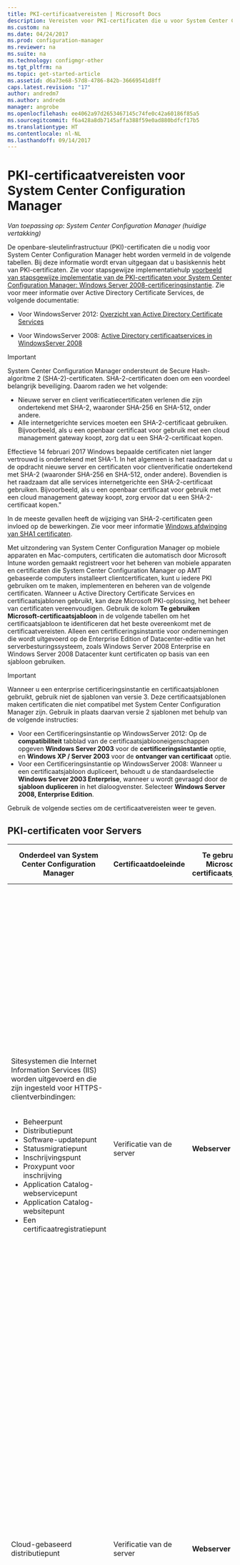 ```yaml
---
title: PKI-certificaatvereisten | Microsoft Docs
description: Vereisten voor PKI-certificaten die u voor System Center Configuration Manager wellicht vindt.
ms.custom: na
ms.date: 04/24/2017
ms.prod: configuration-manager
ms.reviewer: na
ms.suite: na
ms.technology: configmgr-other
ms.tgt_pltfrm: na
ms.topic: get-started-article
ms.assetid: d6a73e68-57d8-4786-842b-36669541d8ff
caps.latest.revision: "17"
author: andredm7
ms.author: andredm
manager: angrobe
ms.openlocfilehash: ee4062a97d2653467145c74fe0c42a60186f85a5
ms.sourcegitcommit: f6a428a8db7145affa388f59e0ad880bdfcf17b5
ms.translationtype: HT
ms.contentlocale: nl-NL
ms.lasthandoff: 09/14/2017
---
```

# <a name="pki-certificate-requirements-for-system-center-configuration-manager"></a>PKI-certificaatvereisten voor System Center Configuration Manager

*Van toepassing op: System Center Configuration Manager (huidige vertakking)*

De openbare-sleutelinfrastructuur (PKI)-certificaten die u nodig voor System Center Configuration Manager hebt worden vermeld in de volgende tabellen. Bij deze informatie wordt ervan uitgegaan dat u basiskennis hebt van PKI-certificaten. Zie voor stapsgewijze implementatiehulp [voorbeeld van stapsgewijze implementatie van de PKI-certificaten voor System Center Configuration Manager: Windows Server 2008-certificeringsinstantie](/sccm/core/plan-design/network/example-deployment-of-pki-certificates). Zie voor meer informatie over Active Directory Certificate Services, de volgende documentatie:  

-   Voor WindowsServer 2012: [Overzicht van Active Directory Certificate Services](http://go.microsoft.com/fwlink/p/?LinkId=286744)  

-   Voor WindowsServer 2008: [Active Directory certificaatservices in WindowsServer 2008](http://go.microsoft.com/fwlink/p/?LinkId=115018)  

> [!IMPORTANT]  
> System Center Configuration Manager ondersteunt de Secure Hash-algoritme 2 (SHA-2)-certificaten. SHA-2-certificaten doen om een voordeel belangrijk beveiliging. Daarom raden we het volgende:
> - Nieuwe server en client verificatiecertificaten verlenen die zijn ondertekend met SHA-2, waaronder SHA-256 en SHA-512, onder andere.
> - Alle internetgerichte services moeten een SHA-2-certificaat gebruiken. Bijvoorbeeld, als u een openbaar certificaat voor gebruik met een cloud management gateway koopt, zorg dat u een SHA-2-certificaat kopen.  
>
>Effectieve 14 februari 2017 Windows bepaalde certificaten niet langer vertrouwd is ondertekend met SHA-1. In het algemeen is het raadzaam dat u de opdracht nieuwe server en certificaten voor clientverificatie ondertekend met SHA-2 (waaronder SHA-256 en SHA-512, onder andere). Bovendien is het raadzaam dat alle services internetgerichte een SHA-2-certificaat gebruiken. Bijvoorbeeld, als u een openbaar certificaat voor gebruik met een cloud management gateway koopt, zorg ervoor dat u een SHA-2-certificaat kopen."
>
> In de meeste gevallen heeft de wijziging van SHA-2-certificaten geen invloed op de bewerkingen. Zie voor meer informatie [Windows afdwinging van SHA1 certificaten](http://social.technet.microsoft.com/wiki/contents/articles/32288.windows-enforcement-of-sha1-certificates.aspx).

 Met uitzondering van System Center Configuration Manager op mobiele apparaten en Mac-computers, certificaten die automatisch door Microsoft Intune worden gemaakt registreert voor het beheren van mobiele apparaten en certificaten die System Center Configuration Manager op AMT gebaseerde computers installeert clientcertificaten, kunt u iedere PKI gebruiken om te maken, implementeren en beheren van de volgende certificaten. Wanneer u Active Directory Certificate Services en certificaatsjablonen gebruikt, kan deze Microsoft PKI-oplossing, het beheer van certificaten vereenvoudigen. Gebruik de kolom **Te gebruiken Microsoft-certificaatsjabloon** in de volgende tabellen om het certificaatsjabloon te identificeren dat het beste overeenkomt met de certificaatvereisten. Alleen een certificeringsinstantie voor ondernemingen die wordt uitgevoerd op de Enterprise Edition of Datacenter-editie van het serverbesturingssysteem, zoals Windows Server 2008 Enterprise en Windows Server 2008 Datacenter kunt certificaten op basis van een sjabloon gebruiken.  

> [!IMPORTANT]  
>  Wanneer u een enterprise certificeringsinstantie en certificaatsjablonen gebruikt, gebruik niet de sjablonen van versie 3. Deze certificaatsjablonen maken certificaten die niet compatibel met System Center Configuration Manager zijn. Gebruik in plaats daarvan versie 2 sjablonen met behulp van de volgende instructies:  
>   
>  -   Voor een Certificeringsinstantie op WindowsServer 2012: Op de **compatibiliteit** tabblad van de certificaatsjablooneigenschappen opgeven **Windows Server 2003** voor de **certificeringsinstantie** optie, en **Windows XP / Server 2003** voor de **ontvanger van certificaat** optie.  
> -   Voor een Certificeringsinstantie op WindowsServer 2008: Wanneer u een certificaatsjabloon dupliceert, behoudt u de standaardselectie **Windows Server 2003 Enterprise**, wanneer u wordt gevraagd door de **sjabloon dupliceren** in het dialoogvenster. Selecteer **Windows Server 2008, Enterprise Edition**.  

 Gebruik de volgende secties om de certificaatvereisten weer te geven.  

##  <a name="BKMK_PKIcertificates_for_servers"></a> PKI-certificaten voor Servers  

|Onderdeel van System Center Configuration Manager|Certificaatdoeleinde|Te gebruiken Microsoft-certificaatsjabloon|Specifieke informatie in het certificaat|Hoe het certificaat wordt gebruikt in System Center Configuration Manager|  
|-------------------------------------|-------------------------|-------------------------------------------|---------------------------------------------|----------------------------------------------------------|  
|Sitesystemen die Internet Information Services (IIS) worden uitgevoerd en die zijn ingesteld voor HTTPS-clientverbindingen:<br /><br /> <ul><li>Beheerpunt</li><li>Distributiepunt</li><li>Software-updatepunt</li><li>Statusmigratiepunt</li><li>Inschrijvingspunt</li><li>Proxypunt voor inschrijving</li><li>Application Catalog-webservicepunt</li><li>Application Catalog-websitepunt</li><li>Een certificaatregistratiepunt</li></ul>|Verificatie van de server|**Webserver**|**De waarde voor De waarde voor Enhanced Key Usage** moet de **Verificatie van de server (1.3.6.1.5.5.7.3.1)**.<br /><br /> Als het sitesysteem clientverbindingen van het Internet accepteert, moet de onderwerpnaam of alternatieve naam voor onderwerp de Internet-FQDN-domeinnaam (FQDN) bevatten.<br /><br /> Als het sitesysteem verbindingen van het intranet aanvaardt, worden de onderwerpnaam of alternatieve onderwerpnaam moet bevatten de intranet-FQDN (aanbevolen) of de naam van de computer, afhankelijk van hoe het sitesysteem is ingesteld.<br /><br /> Als het sitesysteem verbindingen van Internet en het intranet aanvaardt, moet zowel de Internet-FQDN en de intranet-FQDN (of computernaam) worden opgegeven met het ampersand (&)-symbool als scheidingsteken tussen beide namen.<br /><br /> **Opmerking:** Wanneer de software-updatepunt clientverbindingen van enkel Internet accepteert, moet het certificaat zowel de Internet-FQDN als de intranet-FQDN bevatten.<br /><br /> Het hash-algoritme SHA-2 wordt ondersteund.<br /><br /> System Center Configuration Manager geeft geen dat maximaal ondersteunde sleutellengte op voor dit certificaat. Raadpleeg uw PKI en IIS-documentatie voor sleutelgrootte gerelateerde problemen voor dit certificaat.|Dit certificaat moet zich in het persoonlijke archief in het certificaatarchief van de computer bevinden.<br /><br /> Dit Webservercertificaat wordt gebruikt om te verifiëren van deze servers naar de client en voor het versleutelen van alle gegevens die tussen de client en deze servers worden overgedragen door middel van Secure Sockets Layer (SSL).|  
|Cloud-gebaseerd distributiepunt|Verificatie van de server|**Webserver**|**De waarde voor De waarde voor Enhanced Key Usage** moet de **Verificatie van de server (1.3.6.1.5.5.7.3.1)**.<br /><br /> Naam van de certificaathouder moet een klant gedefinieerde servicenaam en domeinnaam in een FQDN-indeling bevatten als de algemene naam voor het specifieke exemplaar van het cloud-gebaseerd distributiepunt.<br /><br /> De persoonlijke sleutel moet exporteerbaar zijn.<br /><br /> Het hash-algoritme SHA-2 wordt ondersteund.<br /><br /> Ondersteunde sleutellengten: 2048 bits.|Het servicecertificaat wordt gebruikt om de cloud-gebaseerde distributiepuntservice te verifiëren bij Configuration Manager-clients en alle gegevens te codificeren die tussen hen worden overgedragen met behulp van SSL (Secure Sockets Layer). Dit certificaat moet in een PKCS #12 (Public Key Certificate Standard)-indeling worden geëxporteerd en het wachtwoord moet bekend zijn zodat het kan worden geïmporteerd wanneer u een clouddistributiepunt maakt.<br /><br /> **Opmerking:** Dit certificaat wordt gebruikt in combinatie met de Windows Azure-beheercertificaat. |  
|Sitesysteemservers die Microsoft SQL Server uitvoeren|Verificatie van de server|**Web server**|**De waarde voor De waarde voor Enhanced Key Usage** moet de **Verificatie van de server (1.3.6.1.5.5.7.3.1)**.<br /><br /> De onderwerpnaam moet de volledig gekwalificeerde domeinnaam (FQDN) van intranet bevatten.<br /><br /> Het hash-algoritme SHA-2 wordt ondersteund.<br /><br /> Maximale ondersteunde sleutellengte is 2048 bits.|Dit certificaat moet zich in het persoonlijke archief in het certificaatarchief van de Computer. System Center Configuration Manager kopieert het automatisch naar het archief Vertrouwde personen voor servers in de System Center Configuration Manager-hiërarchie die mogelijk voor vertrouwen met de server moet zorgen.<br /><br /> Deze certificaten worden gebruikt voor verificatie van de server-naar-server.|  
|SQL Server-cluster: Sitesysteemservers die Microsoft SQL Server uitvoeren|Verificatie van de server|**Web server**|**De waarde voor De waarde voor Enhanced Key Usage** moet de **Verificatie van de server (1.3.6.1.5.5.7.3.1)**.<br /><br /> De onderwerpnaam moet de intranet FQDN-naam (Fully Qualified Domain Name) van het cluster bevatten.<br /><br /> De persoonlijke sleutel moet exporteerbaar zijn.<br /><br /> Het certificaat moet een geldigheidsperiode hebben van ten minste twee jaar wanneer u System Center Configuration Manager voor het gebruik van het SQL Server-cluster configureert.<br /><br /> Het hash-algoritme SHA-2 wordt ondersteund.<br /><br /> Maximale ondersteunde sleutellengte is 2048 bits.|Nadat u dit certificaat hebt aangevraagd en geïnstalleerd op een knooppunt van het cluster, exporteert u het certificaat en importeert u het naar ieder extra knooppunt in het SQL Server-cluster.<br /><br /> Dit certificaat moet zich in het persoonlijke archief in het certificaatarchief van de Computer. System Center Configuration Manager kopieert het automatisch naar het archief Vertrouwde personen voor servers in de System Center Configuration Manager-hiërarchie die mogelijk voor vertrouwen met de server moet zorgen.<br /><br /> Deze certificaten worden gebruikt voor verificatie van de server-naar-server.|  
|Sitesysteembewaking voor de volgende sitesysteemrollen:<br /><br /><ul><li>Beheerpunt</li><li>Statusmigratiepunt</li></ul>|Clientverificatie|**Verificatie van werkstation**|**De waarde voor De waarde voor Enhanced Key Usage** moet de **verificatie van de server (1.3.6.1.5.5.7.3.2)**.<br /><br /> Computers moeten een unieke waarde hebben in het veld onderwerpnaam of in het veld alternatieve naam voor onderwerp.<br /><br /> **Opmerking:** Als u meerdere waarden voor de alternatieve onderwerpnaam gebruikt, wordt alleen de eerste waarde gebruikt.<br /><br /> Het hash-algoritme SHA-2 wordt ondersteund.<br /><br /> Maximale ondersteunde sleutellengte is 2048 bits.|Dit certificaat is vereist op de opgenomen systeemservers, zelfs als de System Center Configuration Manager-client is niet geïnstalleerd. Deze instelling kunt de status van deze sitesysteemrollen worden bewaakt en gemeld aan de site.<br /><br /> Het certificaat voor deze sitesystemen moet zich bevinden in het persoonlijke archief van het certificaatarchief van de Computer.|  
|Servers met System Center Configuration Manager beleidsmodule met de rolservice registratieservice voor netwerkapparaten|Clientverificatie|**Verificatie van werkstation**|**De waarde voor De waarde voor Enhanced Key Usage** moet de **verificatie van de server (1.3.6.1.5.5.7.3.2)**.<br /><br /> Er zijn geen specifieke vereisten voor het certificaat onderwerp of SAN Subject Alternative Name (). U kunt hetzelfde certificaat gebruiken voor meerdere servers waarop de Network Device Enrollment Service wordt uitgevoerd.<br /><br /> Hash-algoritmen SHA-2 en SHA-3 worden ondersteund.<br /><br /> Ondersteunde sleutellengten: 1024 bits en 2048 bits.||  
|Sitesystemen die u een distributiepunt geïnstalleerd hebben|Clientverificatie|**Verificatie van werkstation**|**De waarde voor De waarde voor Enhanced Key Usage** moet de **verificatie van de server (1.3.6.1.5.5.7.3.2)**.<br /><br /> Er zijn geen specifieke vereisten voor het certificaat onderwerp of SAN Subject Alternative Name (). U kunt hetzelfde certificaat gebruiken voor meerdere distributiepunten. Het is echter een goed idee om te gebruiken een ander certificaat voor elk distributiepunt.<br /><br /> De persoonlijke sleutel moet exporteerbaar zijn.<br /><br /> Het hash-algoritme SHA-2 wordt ondersteund.<br /><br /> Maximale ondersteunde sleutellengte is 2048 bits.|Dit certificaat heeft twee doeleinden:<br /><br /><ul><li>Hiermee verifieert het distributiepunt naar een HTTPS-beheerpunt voordat het distributiepunt statusberichten verzendt.</li><li>Wanneer de **PXE-ondersteuning inschakelen voor clients** distributiepuntoptie is geselecteerd, wordt het certificaat verzonden naar computers. Als u takenreeksen in het implementatieproces van het besturingssysteem Clientacties zoals clientbeleid ophalen of verzenden van inventarisgegevens bevatten, kunnen de clientcomputers tijdens de implementatie van het besturingssysteem verbinding maken met een HTTPS-beheerpunt.</li></ul> Dit certificaat wordt alleen gebruikt voor de duur van het implementatieproces van het besturingssysteem en wordt niet op de client geïnstalleerd. Omdat het tijdelijk wordt gebruikt, kan hetzelfde certificaat voor ieder implementatieproces van besturingssystemen worden gebruikt als u geen meerdere clientcertificaten wilt gebruiken.<br /><br /> Dit certificaat moet in een Public Key Certificate Standard (PKCS #12) indeling worden geëxporteerd. Het wachtwoord moet bekend zijn zodat deze kan worden geïmporteerd in de eigenschappen van het distributiepunt.<br /><br /> **Opmerking:** De vereisten voor dit certificaat zijn hetzelfde als het clientcertificaat voor installatiekopieën die besturingssystemen implementeren. U kunt hetzelfde certificaatbestand gebruiken omdat de vereisten dezelfde zijn.|  
|Out-of-band-servicepunt|AMT-inrichting|**Webserver** (gewijzigd)|**Enhanced Key Usage** waarde moet bevatten **Serververificatie (1.3.6.1.5.5.7.3.1)** en de volgende object-id: **2.16.840.1.113741.1.2.3**.<br /><br /> Het veld onderwerpnaam moet de FQDN-naam van de server die als host voor de out-of-band-servicepunt fungeert bevatten.<br /><br /> **Opmerking:** De AMT-inrichting object-id 2.16.840.1.113741.1.2.3 mogelijk geen ondersteuning voor een AMT-inrichtingscertificaat die u bij een externe Certificeringsinstantie in plaats van uw eigen interne Certificeringsinstantie aanvraagt. U kunt ook de volgende tekstreeks als een kenmerk van de organisatie-eenheid (OE) in de onderwerpnaam van het certificaat opgeven: **Intel(R) Clientinstallatiecertificaat**. U moet de exacte tekstreeks in het Engels, met hetzelfde hoofdlettergebruik, zonder punt achteraan, en naast de FQDN-naam van de server die als host fungeert voor de out-of-band-servicepunt.<br /><br /> Ondersteunde sleutellengten: 1024 en 2048. Voor AMT 6.0 en latere versies wordt de sleutellengte van 4096 bits ook ondersteund.|Dit certificaat is in het persoonlijke archief in het certificaatarchief van de Computer van de sitesysteemserver out-of-band-service.<br /><br /> Dit certificaat voor AMT-inrichting wordt gebruikt om computers voorbereiden voor out-of-band-beheer.<br /><br /> U moet dit certificaat aanvragen bij een Certificeringsinstantie die AMT-inrichtingscertificaten. De BIOS-extensie voor de Intel AMT gebaseerde computers moet worden ingesteld met de vingerafdruk van het basiscertificaat (ook wel de certificaat-hash genoemd) voor dit inrichtingscertificaat.<br /><br /> VeriSign is een typisch voorbeeld van een externe Certificeringsinstantie die AMT-inrichtingscertificaten biedt, maar u kunt ook uw eigen interne Certificeringsinstantie gebruiken.<br /><br /> Installeer het certificaat op de server die als host fungeert voor de out-of-band servicepunt, moet kunnen zijn gekoppeld aan basis-CA van het certificaat. (Het basiscertificaat en tussenliggende certificaat voor VeriSign worden standaard geïnstalleerd wanneer Windows wordt geïnstalleerd.)|  
|Sitesysteemserver die de Microsoft Intune-connector wordt uitgevoerd|Clientverificatie|Niet van toepassing: Dit certificaat wordt automatisch gemaakt door Intune.|**Enhanced Key Usage** waarde bevat **clientverificatie (1.3.6.1.5.5.7.3.2)**.<br /><br /> Drie aangepaste extensies identificatie een unieke van de klant Intune-abonnement.<br /><br /> De sleutelgrootte is 2048 bits en gebruikt het hash-algoritme SHA-1.<br /><br /> **Opmerking:** U kunt deze instellingen niet wijzigen. Deze informatie is uitsluitend ter informatie bedoeld.|Dit certificaat wordt automatisch aangevraagd en geïnstalleerd naar de Configuration Manager-database wanneer u zich op Microsoft Intune abonneert. Wanneer u de Microsoft Intune-connector installeert, wordt dit certificaat geïnstalleerd op de sitesysteemserver die de Microsoft Intune-connector uitvoert. Het is in het certificaatarchief van de Computer geïnstalleerd.<br /><br /> Dit certificaat wordt gebruikt voor verificatie van de Configuration Manager-hiërarchie naar Microsoft Intune via de Microsoft Intune-connector. Voor alle gegevens die worden overgebracht tussen deze twee wordt SSL (Secure Sockets Layer) gebruikt.|  

###  <a name="BKMK_PKIcertificates_for_proxyservers"></a>Proxywebservers voor Internet-gebaseerd clientbeheer  
 Als de site internet-gebaseerd clientbeheer ondersteunt, en u gebruikt een proxywebserver door middel van SSL-bridging voor binnenkomende internetverbindingen, heeft de proxywebserver de certificaatvereisten die zijn opgenomen in de volgende tabel.  

> [!NOTE]  
>  Als u een proxywebserver gebruikt zonder SSL-beëindiging (tunneling), worden er geen extra certificaten vereist op de proxywebserver.  

|Onderdeel van de netwerkinfrastructuur|Certificaatdoeleinde|Te gebruiken Microsoft-certificaatsjabloon|Specifieke informatie in het certificaat|Hoe het certificaat wordt gebruikt in System Center Configuration Manager|  
|--------------------------------------|-------------------------|-------------------------------------------|---------------------------------------------|----------------------------------------------------------|  
|Proxywebserver die clientverbindingen accepteren via internet|Serververificatie en clientverificatie|1. <br />                        **Webserver**<br /><br /> 2. <br />                        **Verificatie van werkstation**|Internet-FQDN in het veld onderwerpnaam of in het veld alternatieve naam voor onderwerp. Als u van Microsoft-certificaatsjablonen gebruikmaakt, is alternatieve naam voor onderwerp beschikbaar voor de werkstationsjabloon alleen.<br /><br /> Het hash-algoritme SHA-2 wordt ondersteund.|Via dit certificaat worden de volgende servers geverifieerd voor internetclients en worden alle tussen de client en deze server door middel van SSL overgedragen gegevens gecodeerd:<br /><br /><ul><li>Beheerpunt op Internet</li><li>Internet-gebaseerd distributiepunt</li><li>Internetgebaseerde software-updatepunt</li></ul> Verificatie van de client wordt gebruikt voor het overbruggen van clientverbindingen tussen de System Center Configuration Manager-clients en de Internet-gebaseerde sitesystemen.|  

##  <a name="BKMK_PKIcertificates_for_clients"></a>PKI-certificaten voor clients  

|Onderdeel van System Center Configuration Manager|Certificaatdoeleinde|Te gebruiken Microsoft-certificaatsjabloon|Specifieke informatie in het certificaat|Hoe het certificaat wordt gebruikt in System Center Configuration Manager|  
|-------------------------------------|-------------------------|-------------------------------------------|---------------------------------------------|----------------------------------------------------------|  
|Windows-clientcomputers|Clientverificatie|**Verificatie van werkstation**|**De waarde voor De waarde voor Enhanced Key Usage** moet de **verificatie van de server (1.3.6.1.5.5.7.3.2)**.<br /><br /> Client-computers moeten een unieke waarde hebben in het veld onderwerpnaam of in het veld alternatieve naam voor onderwerp.<br /><br /> **Opmerking:** Als u meerdere waarden voor de alternatieve onderwerpnaam gebruikt, wordt alleen de eerste waarde gebruikt.<br /><br /> Het hash-algoritme SHA-2 wordt ondersteund.<br /><br /> Maximale ondersteunde sleutellengte is 2048 bits.|Standaard zoekt System Center Configuration Manager naar computercertificaten in het persoonlijke archief in het certificaatarchief van de Computer.<br /><br /> Dit certificaat verifieert de client voor sitesysteemservers die IIS uitvoeren en die zijn ingesteld voor gebruik van HTTPS, met uitzondering van de software-updatepunt en de Application Catalog-websitepunt.|  
|Clients voor mobiele apparaten|Clientverificatie|**Geverifieerde sessie**|**De waarde voor De waarde voor Enhanced Key Usage** moet de **verificatie van de server (1.3.6.1.5.5.7.3.2)**.<br /><br /> SHA-1<br /><br /> Maximale ondersteunde sleutellengte is 2048 bits.<br /><br /> **Opmerkingen:**<br /><br /><ul><li>Deze certificaten moeten zich in de regels DER (Distinguished Encoding) gecodeerde binaire X.509-indeling.</li><li>Met Base64 gecodeerde X.509-indeling wordt niet ondersteund.</li></ul>|Dit certificaat verifieert de client voor mobiele apparaten met de sitesysteemservers waarmee deze, zoals beheerpunten en distributiepunten communiceert.|  
|Installatiekopieën voor de implementatie van besturingssystemen|Clientverificatie|**Verificatie van werkstation**|**De waarde voor De waarde voor Enhanced Key Usage** moet de **verificatie van de server (1.3.6.1.5.5.7.3.2)**.<br /><br /> Er zijn geen specifieke vereisten voor het certificaat onderwerpnaam veld of de naam met alternatieve onderwerp (SAN) en u kunt hetzelfde certificaat gebruiken voor alle installatiekopieën.<br /><br /> De persoonlijke sleutel moet exporteerbaar zijn.<br /><br /> Het hash-algoritme SHA-2 wordt ondersteund.<br /><br /> Maximale ondersteunde sleutellengte is 2048 bits.|Het certificaat wordt gebruikt als takenreeksen in het implementatieproces van het besturingssysteem Clientacties zoals clientbeleid ophalen of verzenden van inventarisgegevens bevatten.<br /><br /> Dit certificaat wordt alleen gebruikt voor de duur van het implementatieproces van het besturingssysteem en wordt niet op de client geïnstalleerd. Omdat het tijdelijk wordt gebruikt, kan hetzelfde certificaat voor ieder implementatieproces van besturingssystemen worden gebruikt als u geen meerdere clientcertificaten wilt gebruiken.<br /><br /> Dit certificaat moet in een Public Key Certificate Standard (PKCS #12) indeling worden geëxporteerd en het wachtwoord moet bekend zijn zodat deze kan worden geïmporteerd in de System Center Configuration Manager-installatiekopieën.<br /><br /> Dit certificaat is tijdelijk voor de takenreeks en niet wordt gebruikt om de client te installeren. Als u een omgeving hebt met alleen HTTPS, moet de client over een geldig certificaat beschikken zodat de client kan communiceren met de site en om ervoor te zorgen dat de implementatie kan doorgaan. De client kan automatisch een certificaat genereren wanneer de client deel van Active Directory uitmaakt, of u een clientcertificaat installeren kunt met behulp van een andere methode.<br /><br /> **Opmerking:** De vereisten voor dit certificaat zijn hetzelfde als het servercertificaat voor sitesystemen waarop een distributiepunt geïnstalleerd. U kunt hetzelfde certificaatbestand gebruiken omdat de vereisten dezelfde zijn.|  
|Mac-clientcomputers|Clientverificatie|Voor System Center Configuration Manager-inschrijving: **Geverifieerde sessie**<br /><br /> Voor de installatie van het certificaat onafhankelijk van System Center Configuration Manager: **Verificatie van werkstation**|**De waarde voor De waarde voor Enhanced Key Usage** moet de **verificatie van de server (1.3.6.1.5.5.7.3.2)**.<br /><br /> Voor System Center Configuration Manager dat een gebruikerscertificaat maakt, de waarde onderwerp van het certificaat wordt automatisch gevuld met de gebruikersnaam van de persoon die de Mac-computer inschrijft.<br /><br /> Voor de installatie van het certificaat dat geen System Center Configuration Manager-inschrijving gebruikt maar een computercertificaat onafhankelijk van System Center Configuration Manager wordt geïmplementeerd, moet de waarde onderwerp van het certificaat uniek zijn. Geef bijvoorbeeld de FQDN van de computer op.<br /><br /> Het veld alternatieve naam voor onderwerp wordt niet ondersteund.<br /><br /> Het hash-algoritme SHA-2 wordt ondersteund.<br /><br /> Maximale ondersteunde sleutellengte is 2048 bits.|Dit certificaat verifieert de Mac-clientcomputer voor de sitesysteemservers waarmee deze, zoals beheerpunten en distributiepunten communiceert.|  
|Linux- en UNIX-clientcomputers|Clientverificatie|**Verificatie van werkstation**|**De waarde voor De waarde voor Enhanced Key Usage** moet de **verificatie van de server (1.3.6.1.5.5.7.3.2)**.<br /><br /> Het veld alternatieve naam voor onderwerp wordt niet ondersteund.<br /><br /> De persoonlijke sleutel moet exporteerbaar zijn.<br /><br /> SHA-2-hash-algoritme wordt ondersteund als het besturingssysteem van de client SHA-2 ondersteunt. Zie voor meer informatie de [over Linux- en UNIX-besturingssystemen die geen ondersteuning voor SHA-256 doen](../../../core/clients/deploy/plan/planning-for-client-deployment-to-linux-and-unix-computers.md#BKMK_NoSHA-256) in sectie [Planning voor clientimplementatie op Linux en UNIX-computers in System Center Configuration Manager](../../../core/clients/deploy/plan/planning-for-client-deployment-to-linux-and-unix-computers.md).<br /><br /> Ondersteunde sleutellengten: 2048 bits.<br /><br /> **Opmerking:** Deze certificaten moeten zich in de regels DER (Distinguished Encoding) gecodeerde binaire X.509-indeling. Met Base64 gecodeerde X.509-indeling wordt niet ondersteund.|Dit certificaat verifieert de Linus- of UNIX-clientcomputer voor de sitesysteemservers waarmee deze, zoals beheerpunten en distributiepunten communiceert. U moet dit certificaat in een PKCS#12-indeling (PKCS: Public Key Certificate Standard) exporteren en het wachtwoord bekendmaken, zodat u aan dit aan de client kunt opgeven wanneer u het PKI-certificaat opgeeft.<br /><br /> Zie voor meer informatie de [plannen voor beveiliging en certificaten voor Linux en UNIX-Servers](../../../core/clients/deploy/plan/planning-for-client-deployment-to-linux-and-unix-computers.md#BKMK_SecurityforLnU) in sectie [Planning voor clientimplementatie op Linux en UNIX-computers in System Center Configuration Manager](../../../core/clients/deploy/plan/planning-for-client-deployment-to-linux-and-unix-computers.md).|  
|CA-basiscertificaten (CA:Certification Authority) voor de volgende scenario's:<br /><br /><ul><li>Implementatie van besturingssystemen</li><li>Inschrijving van mobiele apparaten</li><li>RADIUS-serververificatie voor op Intel AMT gebaseerde computers</li><li> Verificatie van clientcertificaten</li></ul>|Certificaatketen naar een vertrouwde bron|Niet van toepassing.|Standaard-CA-basiscertificaat.|U moet voorzien in het CA-basiscertificaat wanneer clients de certificaten van de communicerende server moeten koppelen aan een vertrouwde bron. Dit is van toepassing in de volgende scenario's:<br /><br /><ul><li>Wanneer u een besturingssysteem implementeert en takenreeksen uitvoert die de clientcomputer verbinding met een beheerpunt dat is ingesteld voor gebruik van HTTPS.</li><li>Wanneer u een mobiel apparaat om te worden beheerd door System Center Configuration Manager inschrijven.</li><li>Wanneer u 802. 1 X-verificatie gebruiken voor AMT-gebaseerde computers en u wilt opgeven van een bestand voor het basiscertificaat van de RADIUS-server.</li></ul> Bovendien moet het basiscertificaat voor clients worden opgegeven als de clientcertificaten zijn uitgegeven door een andere CA-hiërarchie dan de CA-hiërarchie die het beheer uitgegeven certificaat verwijzen.|  
|Op Intel AMT gebaseerde computers|Verificatie van de server.|**Webserver** (gewijzigd)<br /><br /> U moet de onderwerpnaam configureren voor **op basis van Active Directory-informatie samenstellen**, en selecteer vervolgens **algemene naam** voor de **indeling van de onderwerpnaam**.<br /><br /> U moet de machtigingen **lezen** en **inschrijven** machtigingen aan de universele beveiligingsgroep die u in de onderdeeleigenschappen voor buiten-bandbeheer opgeeft.|**De waarde voor De waarde voor Enhanced Key Usage** moet de **Verificatie van de server (1.3.6.1.5.5.7.3.1)**.<br /><br /> De onderwerpnaam moet de FQDN-naam van de AMT-gebaseerde computer, die automatisch wordt voorzien vanuit Active Directory Domain Services bevatten.|Dit certificaat is in het niet-vluchtige RAM-geheugen van de management controller in de computer en kan niet worden weergegeven in de gebruikersinterface van Windows.<br /><br /> Elke op Intel AMT gebaseerde computer vraagt om dit certificaat tijdens AMT-inrichting en voor daaropvolgende updates. Als u AMT-inrichtingsgegevens van deze computers verwijdert, wordt dit certificaat ingetrokken.<br /><br /> Wanneer dit certificaat op Intel AMT gebaseerde computers is geïnstalleerd, wordt de certificaatketen voor de basis-CA tevens geïnstalleerd. AMT-gebaseerde computers kunnen geen ondersteuning voor CA-certificaten met een grotere sleutellengte dan 2048 bits.<br /><br /> Nadat het certificaat op Intel AMT gebaseerde computers is geïnstalleerd, wordt dit certificaat verifieert de AMT-gebaseerde computers op de sitesysteemserver out-of-band-service en voor computers waarop de out-of-band-beheerconsole wordt uitgevoerd en codeert alle tussen hen met behulp van Transport Layer Security (TLS) overgedragen gegevens.|  
|Intel AMT 802. 1X-clientcertificaat|Clientverificatie|**Verificatie van werkstation**<br /><br /> U moet de onderwerpnaam voor instellen **op basis van Active Directory-informatie samenstellen**, selecteer **algemene naam** voor de **indeling van de onderwerpnaam**, de DNS-naam wissen en selecteer vervolgens de UPN (User Principal Name) voor de alternatieve onderwerpnaam.<br /><br /> U moet verlenen aan de universele beveiligingsgroep dat u in de onderdeeleigenschappen voor buiten-bandbeheer opgeeft **lezen** en **inschrijven** machtigingen voor deze certificaatsjabloon.|**De waarde voor De waarde voor Enhanced Key Usage** moet de **verificatie van de server (1.3.6.1.5.5.7.3.2)**.<br /><br /> Het veld onderwerpnaam moet de FQDN-naam van de AMT-gebaseerde computer bevatten en de alternatieve onderwerpnaam moet de UPN bevatten.<br /><br /> Maximaal ondersteunde sleutellengte: 2048 bits.|Dit certificaat is in het niet-vluchtige RAM-geheugen van de management controller in de computer en kan niet worden weergegeven in de gebruikersinterface van Windows.<br /><br /> Elke op Intel AMT gebaseerde computer dit certificaat tijdens AMT-inrichting kan aanvragen, maar de computer trekt dit certificaat niet wanneer de AMT-Inrichtingsgegevens wordt verwijderd.<br /><br /> Nadat het certificaat op AMT gebaseerde computers is geïnstalleerd, verifieert dit certificaat de op AMT gebaseerde computers naar de RADIUS-server zodat deze kan vervolgens worden geautoriseerd voor toegang tot het netwerk.|  
|Mobiele apparaten die zijn geregistreerd door Microsoft Intune|Clientverificatie|Niet van toepassing: Dit certificaat wordt automatisch gemaakt door Intune.|**Enhanced Key Usage** waarde bevat **clientverificatie (1.3.6.1.5.5.7.3.2)**.<br /><br /> Drie aangepaste extensies is een unieke identificatie van de klant Intune-abonnement.<br /><br /> Gebruikers kunnen de waarde onderwerp van het certificaat opgeven tijdens de inschrijving. Intune biedt echter niet gebruiken voor deze waarde te bepalen welk apparaat.<br /><br /> De sleutelgrootte is 2048 bits en gebruikt het hash-algoritme SHA-1.<br /><br /> **Opmerking:** U kunt deze instellingen niet wijzigen. Deze informatie is uitsluitend ter informatie bedoeld.|Dit certificaat wordt automatisch aangevraagd en geïnstalleerd wanneer geverifieerde gebruikers hun mobiele apparaten inschrijven met Microsoft Intune. Het resulterende certificaat voor het apparaat bevindt zich in het archief Computer en authenticeert het geregistreerde mobiele apparaat bij Intune, zodat deze kan vervolgens worden beheerd.<br /><br /> Vanwege de aangepaste uitbreidingen in het certificaat is authenticatie beperkt tot de Intune-abonnement dat is ingesteld voor de organisatie.|
